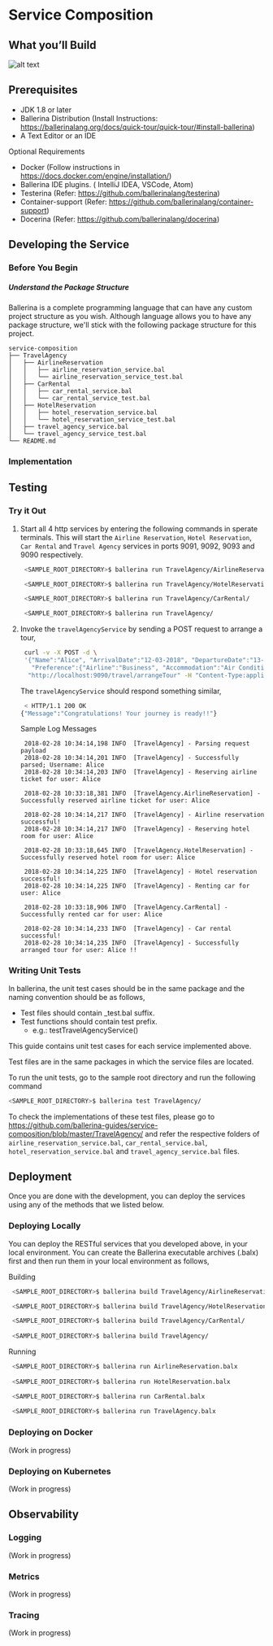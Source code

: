 # Service Composition

## <a name="what-you-build"></a>  What you’ll Build


![alt text](https://github.com/pranavan15/service-composition/blob/master/images/serviceComposition.png)


## <a name="pre-req"></a> Prerequisites
 
- JDK 1.8 or later
- Ballerina Distribution (Install Instructions:  https://ballerinalang.org/docs/quick-tour/quick-tour/#install-ballerina)
- A Text Editor or an IDE 

Optional Requirements
- Docker (Follow instructions in https://docs.docker.com/engine/installation/)
- Ballerina IDE plugins. ( IntelliJ IDEA, VSCode, Atom)
- Testerina (Refer: https://github.com/ballerinalang/testerina)
- Container-support (Refer: https://github.com/ballerinalang/container-support)
- Docerina (Refer: https://github.com/ballerinalang/docerina)

## <a name="developing-service"></a> Developing the Service

### <a name="before-begin"></a> Before You Begin
##### Understand the Package Structure
Ballerina is a complete programming language that can have any custom project structure as you wish. Although language allows you to have any package structure, we'll stick with the following package structure for this project.

```
service-composition
├── TravelAgency
│   ├── AirlineReservation
│   │   ├── airline_reservation_service.bal
│   │   └── airline_reservation_service_test.bal
│   ├── CarRental
│   │   ├── car_rental_service.bal
│   │   └── car_rental_service_test.bal
│   ├── HotelReservation
│   │   ├── hotel_reservation_service.bal
│   │   └── hotel_reservation_service_test.bal
│   ├── travel_agency_service.bal
│   └── travel_agency_service_test.bal
└── README.md

```

### <a name="Implementation"></a> Implementation

## <a name="testing"></a> Testing 

### <a name="try-it"></a> Try it Out

1. Start all 4 http services by entering the following commands in sperate terminals. This will start the `Airline Reservation`, `Hotel Reservation`, `Car Rental` and `Travel Agency` services in ports 9091, 9092, 9093 and 9090 respectively.

   ```bash
    <SAMPLE_ROOT_DIRECTORY>$ ballerina run TravelAgency/AirlineReservation/
   ```
   ```bash
    <SAMPLE_ROOT_DIRECTORY>$ ballerina run TravelAgency/HotelReservation/
   ```
   ```bash
    <SAMPLE_ROOT_DIRECTORY>$ ballerina run TravelAgency/CarRental/
   ```
   ```bash
    <SAMPLE_ROOT_DIRECTORY>$ ballerina run TravelAgency/
   ```
   
2. Invoke the `travelAgencyService` by sending a POST request to arrange a tour,

   ```bash
    curl -v -X POST -d \
    '{"Name":"Alice", "ArrivalDate":"12-03-2018", "DepartureDate":"13-04-2018",
      "Preference":{"Airline":"Business", "Accommodation":"Air Conditioned", "Car":"Air Conditioned"}}' \
     "http://localhost:9090/travel/arrangeTour" -H "Content-Type:application/json"
    ```

    The `travelAgencyService` should respond something similar,
    
    ```bash
     < HTTP/1.1 200 OK
    {"Message":"Congratulations! Your journey is ready!!"}
    ``` 

   Sample Log Messages
   
   ```
    2018-02-28 10:34:14,198 INFO  [TravelAgency] - Parsing request payload 
    2018-02-28 10:34:14,201 INFO  [TravelAgency] - Successfully parsed; Username: Alice 
    2018-02-28 10:34:14,203 INFO  [TravelAgency] - Reserving airline ticket for user: Alice
    
    2018-02-28 10:33:18,381 INFO  [TravelAgency.AirlineReservation] - Successfully reserved airline ticket for user: Alice
    
    2018-02-28 10:34:14,217 INFO  [TravelAgency] - Airline reservation successful! 
    2018-02-28 10:34:14,217 INFO  [TravelAgency] - Reserving hotel room for user: Alice
    
    2018-02-28 10:33:18,645 INFO  [TravelAgency.HotelReservation] - Successfully reserved hotel room for user: Alice 
    
    2018-02-28 10:34:14,225 INFO  [TravelAgency] - Hotel reservation successful! 
    2018-02-28 10:34:14,225 INFO  [TravelAgency] - Renting car for user: Alice
    
    2018-02-28 10:33:18,906 INFO  [TravelAgency.CarRental] - Successfully rented car for user: Alice
    
    2018-02-28 10:34:14,233 INFO  [TravelAgency] - Car rental successful! 
    2018-02-28 10:34:14,235 INFO  [TravelAgency] - Successfully arranged tour for user: Alice !!    
   ```
   
   
### <a name="unit-testing"></a> Writing Unit Tests 

In ballerina, the unit test cases should be in the same package and the naming convention should be as follows,
* Test files should contain _test.bal suffix.
* Test functions should contain test prefix.
  * e.g.: testTravelAgencyService()

This guide contains unit test cases for each service implemented above. 

Test files are in the same packages in which the service files are located.

To run the unit tests, go to the sample root directory and run the following command
   ```bash
   <SAMPLE_ROOT_DIRECTORY>$ ballerina test TravelAgency/
   ```

To check the implementations of these test files, please go to https://github.com/ballerina-guides/service-composition/blob/master/TravelAgency/ and refer the respective folders of `airline_reservation_service.bal`,
`car_rental_service.bal`, `hotel_reservation_service.bal` and `travel_agency_service.bal` files. 

## <a name="deploying-the-scenario"></a> Deployment

Once you are done with the development, you can deploy the services using any of the methods that we listed below. 

### <a name="deploying-on-locally"></a> Deploying Locally
You can deploy the RESTful services that you developed above, in your local environment. You can create the Ballerina executable archives (.balx) first and then run them in your local environment as follows,

Building 
   ```bash
    <SAMPLE_ROOT_DIRECTORY>$ ballerina build TravelAgency/AirlineReservation/

    <SAMPLE_ROOT_DIRECTORY>$ ballerina build TravelAgency/HotelReservation/

    <SAMPLE_ROOT_DIRECTORY>$ ballerina build TravelAgency/CarRental/
    
    <SAMPLE_ROOT_DIRECTORY>$ ballerina build TravelAgency/

   ```

Running
   ```bash
    <SAMPLE_ROOT_DIRECTORY>$ ballerina run AirlineReservation.balx
    
    <SAMPLE_ROOT_DIRECTORY>$ ballerina run HotelReservation.balx 

    <SAMPLE_ROOT_DIRECTORY>$ ballerina run CarRental.balx
     
    <SAMPLE_ROOT_DIRECTORY>$ ballerina run TravelAgency.balx

   ```

### <a name="deploying-on-docker"></a> Deploying on Docker
(Work in progress) 

### <a name="deploying-on-k8s"></a> Deploying on Kubernetes
(Work in progress) 


## <a name="observability"></a> Observability 

### <a name="logging"></a> Logging
(Work in progress) 

### <a name="metrics"></a> Metrics
(Work in progress) 


### <a name="tracing"></a> Tracing 
(Work in progress) 
